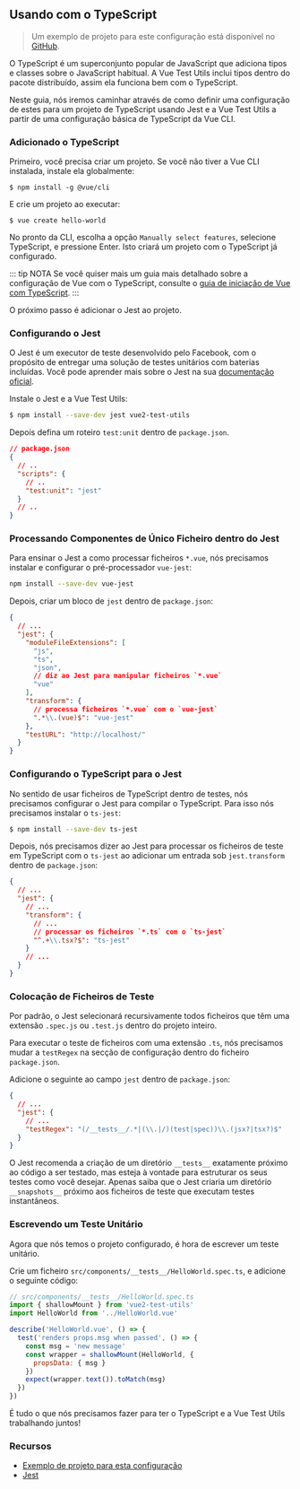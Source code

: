 ## Usando com o TypeScript

> Um exemplo de projeto para este configuração está disponível no [GitHub](https://github.com/vuejs/vue-test-utils-typescript-example).

O TypeScript é um superconjunto popular de JavaScript que adiciona tipos e classes sobre o JavaScript habitual. A Vue Test Utils inclui tipos dentro do pacote distribuído, assim ela funciona bem com o TypeScript.

Neste guia, nós iremos caminhar através de como definir uma configuração de estes para um projeto de TypeScript usando Jest e a Vue Test Utils a partir de uma configuração básica de TypeScript da Vue CLI.

### Adicionado o TypeScript

Primeiro, você precisa criar um projeto. Se você não tiver a Vue CLI instalada, instale ela globalmente:

```shell
$ npm install -g @vue/cli
```

E crie um projeto ao executar:

```shell
$ vue create hello-world
```

No pronto da CLI, escolha a opção `Manually select features`, selecione TypeScript, e pressione Enter. Isto criará um projeto com o TypeScript já configurado.

::: tip NOTA
Se você quiser mais um guia mais detalhado sobre a configuração de Vue com o TypeScript, consulte o [guia de iniciação de Vue com TypeScript](https://github.com/Microsoft/TypeScript-Vue-Starter).
:::

O próximo passo é adicionar o Jest ao projeto.

### Configurando o Jest

O Jest é um executor de teste desenvolvido pelo Facebook, com o propósito de entregar uma solução de testes unitários com baterias incluídas. Você pode aprender mais sobre o Jest na sua [documentação oficial](https://jestjs.io/).

Instale o Jest e a Vue Test Utils:

```bash
$ npm install --save-dev jest vue2-test-utils
```

Depois defina um roteiro `test:unit` dentro de `package.json`.

```json
// package.json
{
  // ..
  "scripts": {
    // ..
    "test:unit": "jest"
  }
  // ..
}
```

### Processando Componentes de Único Ficheiro dentro do Jest

Para ensinar o Jest a como processar ficheiros `*.vue`, nós precisamos instalar e configurar o pré-processador `vue-jest`:

```bash
npm install --save-dev vue-jest
```

Depois, criar um bloco de `jest` dentro de `package.json`:

```json
{
  // ...
  "jest": {
    "moduleFileExtensions": [
      "js",
      "ts",
      "json",
      // diz ao Jest para manipular ficheiros `*.vue`
      "vue"
    ],
    "transform": {
      // processa ficheiros `*.vue` com o `vue-jest`
      ".*\\.(vue)$": "vue-jest"
    },
    "testURL": "http://localhost/"
  }
}
```

### Configurando o TypeScript para o Jest

No sentido de usar ficheiros de TypeScript dentro de testes, nós precisamos configurar o Jest para compilar o TypeScript. Para isso nós precisamos instalar o `ts-jest`:

```bash
$ npm install --save-dev ts-jest
```

Depois, nós precisamos dizer ao Jest para processar os ficheiros de teste em TypeScript com o `ts-jest` ao adicionar um entrada sob `jest.transform` dentro de `package.json`:

```json
{
  // ...
  "jest": {
    // ...
    "transform": {
      // ...
      // processar os ficheiros `*.ts` com o `ts-jest`
      "^.+\\.tsx?$": "ts-jest"
    }
    // ...
  }
}
```

### Colocação de Ficheiros de Teste

Por padrão, o Jest selecionará recursivamente todos ficheiros que têm uma extensão `.spec.js` ou `.test.js` dentro do projeto inteiro.

Para executar o teste de ficheiros com uma extensão `.ts`, nós precisamos mudar a `testRegex` na secção de configuração dentro do ficheiro `package.json`.

Adicione o seguinte ao campo `jest` dentro de `package.json`:

```json
{
  // ...
  "jest": {
    // ...
    "testRegex": "(/__tests__/.*|(\\.|/)(test|spec))\\.(jsx?|tsx?)$"
  }
}
```

O Jest recomenda a criação de um diretório `__tests__` exatamente próximo ao código a ser testado, mas esteja à vontade para estruturar os seus testes como você desejar. Apenas saiba que o Jest criaria um diretório `__snapshots__` próximo aos ficheiros de teste que executam testes instantâneos.

### Escrevendo um Teste Unitário

Agora que nós temos o projeto configurado, é hora de escrever um teste unitário.

Crie um ficheiro `src/components/__tests__/HelloWorld.spec.ts`, e adicione o seguinte código:

```js
// src/components/__tests__/HelloWorld.spec.ts
import { shallowMount } from 'vue2-test-utils'
import HelloWorld from '../HelloWorld.vue'

describe('HelloWorld.vue', () => {
  test('renders props.msg when passed', () => {
    const msg = 'new message'
    const wrapper = shallowMount(HelloWorld, {
      propsData: { msg }
    })
    expect(wrapper.text()).toMatch(msg)
  })
})
```

É tudo o que nós precisamos fazer para ter o TypeScript e a Vue Test Utils trabalhando juntos!

### Recursos

- [Exemplo de projeto para esta configuração](https://github.com/vuejs/vue-test-utils-typescript-example)
- [Jest](https://jestjs.io/)
